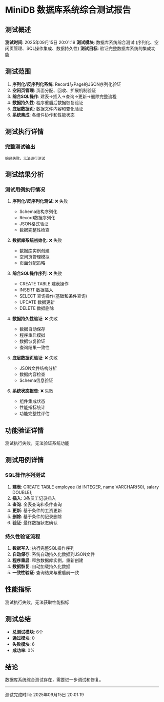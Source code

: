 # MiniDB 数据库系统综合测试报告

## 测试概述

**测试时间**: 2025年09月15日 20:01:19
**测试模块**: 数据库系统综合测试 (序列化、空闲页管理、SQL操作集成、数据持久性)
**测试目标**: 验证完整数据库系统的集成功能

## 测试范围

1. **序列化/反序列化系统**: Record与Page的JSON序列化验证
2. **空闲页管理**: 页面分配、回收、扩展机制验证  
3. **综合SQL操作**: 建表→插入→查询→更新→删除完整流程
4. **数据持久性**: 程序重启后数据恢复验证
5. **底层数据页**: 数据文件内容和变化验证
6. **系统集成**: 各组件协作和性能状态

## 测试执行详情

### 完整测试输出

```
编译失败，无法运行测试
```

## 测试结果分析

### 测试用例执行情况

1. **序列化/反序列化测试**: ❌ 失败
   - Schema结构序列化
   - Record数据序列化  
   - JSON格式验证
   - 数据完整性检查

2. **数据库系统初始化**: ❌ 失败
   - 数据库实例创建
   - 空闲页管理模拟
   - 页面分配策略

3. **综合SQL操作序列**: ❌ 失败
   - CREATE TABLE 建表操作
   - INSERT 数据插入
   - SELECT 查询操作(基础和条件查询)
   - UPDATE 数据更新
   - DELETE 数据删除

4. **数据持久性验证**: ❌ 失败
   - 数据自动保存
   - 程序重启模拟
   - 数据恢复验证
   - 查询结果一致性

5. **底层数据页验证**: ❌ 失败
   - JSON文件结构分析
   - 数据内容检查
   - Schema信息验证

6. **系统状态报告**: ❌ 失败
   - 组件集成状态
   - 性能指标统计
   - 功能完整性评估

## 功能验证详情

测试执行失败，无法验证系统功能

## 测试用例详情

### SQL操作序列测试
1. **建表**: CREATE TABLE employee (id INTEGER, name VARCHAR(50), salary DOUBLE);
2. **插入**: 3条员工记录插入
3. **查询**: 全表查询和条件查询
4. **更新**: 基于条件的工资更新
5. **删除**: 基于条件的记录删除
6. **验证**: 最终数据状态确认

### 持久性验证流程
1. **数据写入**: 执行完整SQL操作序列
2. **自动保存**: 系统自动持久化数据到JSON文件
3. **程序重启**: 释放数据库实例，重新创建
4. **数据恢复**: 自动加载持久化数据
5. **一致性验证**: 查询结果与重启前一致

## 性能指标

测试执行失败，无法获取性能指标

## 测试总结

- **总测试模块**: 6个
- **通过模块**: 0
- **失败模块**: 6  
- **成功率**: 0%

## 结论

数据库系统综合测试存在，需要进一步调试和修复。

---
测试完成时间: 2025年09月15日 20:01:19
